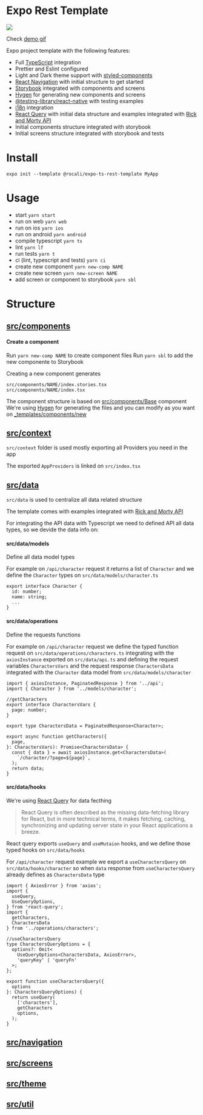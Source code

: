 # Expo Rest Template

<img src="./demo.gif" />

Check [demo gif](https://github.com/lucasrocali/expo-ts-rest-template)

Expo project template with the following features:

- Full [TypeScript](https://docs.expo.dev/guides/typescript/) integration
- Prettier and Eslint configured
- Light and Dark theme support with [styled-components](https://styled-components.com/docs/basics#react-native)
- [React Navigation](https://reactnavigation.org/docs/getting-started/) with initial structure to get started
- [Storybook](https://storybook.js.org/tutorials/intro-to-storybook/react-native/en/get-started/) integrated with components and screens
- [Hygen](https://www.hygen.io/docs/quick-start) for generating new components and screens
- [@testing-library/react-native](https://testing-library.com/docs/react-native-testing-library/intro/) with testing examples
- [i18n](https://docs.expo.dev/versions/latest/sdk/localization/) integration
- [React Query](https://react-query-v2.tanstack.com/) with initial data structure and examples integrated with [Rick and Morty API](https://rickandmortyapi.com/)
- Initial components structure integrated with storybook
- Initial screens structure integrated with storybook and tests

# Install

```
expo init --template @rocali/expo-ts-rest-template MyApp
```

# Usage

- start `yarn start`
- run on web `yarn web`
- run on ios `yarn ios`
- run on android `yarn android`
- compile typescript `yarn ts`
- lint `yarn lf`
- run tests `yarn t`
- ci (lint, typescript and tests) `yarn ci`
- create new component `yarn new-comp NAME`
- create new screen `yarn new-screen NAME`
- add screen or component to storybook `yarn sbl`

# Structure

## [src/components](https://github.com/lucasrocali/expo-ts-rest-template/tree/main/src/components)

#### Create a component

Run `yarn new-comp NAME` to create component files
Run `yarn sbl` to add the new componente to Storybook

Creating a new component generates

```
src/components/NAME/index.stories.tsx
src/components/NAME/index.tsx
```

The component structure is based on [src/components/Base](https://github.com/lucasrocali/expo-ts-rest-template/tree/main/src/components/Base) component
We're using [Hygen](https://www.hygen.io/docs/quick-start) for generating the files and you can modify as you want on [\_templates/components/new](https://github.com/lucasrocali/expo-ts-rest-template/tree/main/_templates/component/new)

## [src/context](https://github.com/lucasrocali/expo-ts-rest-template/tree/main/src/context)

`src/context` folder is used mostly exporting all Providers you need in the app

The exported `AppProviders` is linked on `src/index.tsx`

## [src/data](https://github.com/lucasrocali/expo-ts-rest-template/tree/main/src/data)

`src/data` is used to centralize all data related structure

The template comes with examples integrated with [Rick and Morty API](https://rickandmortyapi.com/)

For integrating the API data with Typescript we need to defined API all data types, so we devide the data info on:

#### src/data/models

Define all data model types

For example on `/api/character` request it returns a list of `Character` and we define the `Character` types on `src/data/models/character.ts`

```
export interface Character {
  id: number;
  name: string;
  ...
}
```

#### src/data/operations

Define the requests functions

For example on `/api/character` request we define the typed function request on `src/data/operations/characters.ts` integrating with the `axiosInstance` exported on `src/data/api.ts` and defining the request variables `CharactersVars` and the request response `CharactersData` integrated with the `Character` data model from `src/data/models/character`

```
import { axiosInstance, PaginatedResponse } from '../api';
import { Character } from '../models/character';

//getCharacters
export interface CharactersVars {
  page: number;
}

export type CharactersData = PaginatedResponse<Character>;

export async function getCharacters({
  page,
}: CharactersVars): Promise<CharactersData> {
  const { data } = await axiosInstance.get<CharactersData>(
    `/character/?page=${page}`,
  );
  return data;
}

```

#### src/data/hooks

We're using [React Query](https://react-query-v2.tanstack.com/) for data fecthing

> React Query is often described as the missing data-fetching library for React, but in more technical terms, it makes fetching, caching, synchronizing and updating server state in your React applications a breeze.

React query exports `useQuery` and `useMutaion` hooks, and we define those typed hooks on `src/data/hooks`

For `/api/character` request example we export a `useCharactersQuery` on `src/data/hooks/character` so when `data` response from `useCharactersQuery` already defines as `CharactersData` type

```
import { AxiosError } from 'axios';
import {
  useQuery,
  UseQueryOptions,
} from 'react-query';
import {
  getCharacters,
  CharactersData
} from '../operations/characters';

//useCharactersQuery
type CharactersQueryOptions = {
  options?: Omit<
    UseQueryOptions<CharactersData, AxiosError>,
    'queryKey' | 'queryFn'
  >;
};

export function useCharactersQuery({
  options
}: CharactersQueryOptions) {
  return useQuery(
    ['characters'],
    getCharacters
    options,
  );
}
```

## [src/navigation](https://github.com/lucasrocali/expo-ts-rest-template/tree/main/src/navigation)

## [src/screens](https://github.com/lucasrocali/expo-ts-rest-template/tree/main/src/screens)

## [src/theme](https://github.com/lucasrocali/expo-ts-rest-template/tree/main/src/theme)

## [src/util](https://github.com/lucasrocali/expo-ts-rest-template/tree/main/src/util)
